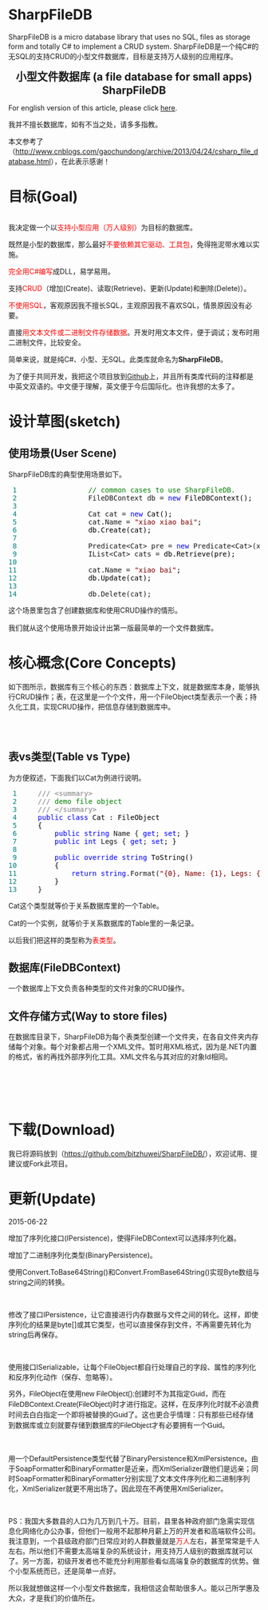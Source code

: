 # SharpFileDB
SharpFileDB is a micro database library that uses no SQL, files as storage form and totally C# to implement a CRUD system. 
SharpFileDB是一个纯C#的无SQL的支持CRUD的小型文件数据库，目标是支持万人级别的应用程序。
<p style="text-align: center;"><span style="font-size: 16pt;"><strong>小型文件数据库 (a file database for small apps) SharpFileDB </strong></span></p>
<p>For english version of this article, please click <a href="http://www.cnblogs.com/bitzhuwei/p/SharpFileDB-eng.html" target="_blank">here</a>.</p>
<p>我并不擅长数据库，如有不当之处，请多多指教。</p>
<p>本文参考了（<a href="http://www.cnblogs.com/gaochundong/archive/2013/04/24/csharp_file_database.html" target="_blank">http://www.cnblogs.com/gaochundong/archive/2013/04/24/csharp_file_database.html</a>），在此表示感谢！</p>
<h1>目标(Goal)</h1>
<p><img src="http://images0.cnblogs.com/blog/383191/201506/220145437206232.png" alt="" /></p>
<p>我决定做一个以<span style="color: #ff0000;">支持小型应用（万人级别）</span>为目标的数据库。</p>
<p>既然是小型的数据库，那么最好<span style="color: #ff0000;">不要依赖其它驱动、工具包</span>，免得拖泥带水难以实施。</p>
<p><span style="color: #ff0000;">完全用C#编写</span>成DLL，易学易用。</p>
<p>支持<span style="color: #ff0000;">CRUD</span>（增加(Create)、读取(Retrieve)、更新(Update)和删除(Delete)）。</p>
<p><span style="color: #ff0000;">不使用SQL</span>，客观原因我不擅长SQL，主观原因我不喜欢SQL，情景原因没有必要。</p>
<p>直接<span style="color: #ff0000;">用文本文件或二进制文件存储数据</span>。开发时用文本文件，便于调试；发布时用二进制文件，比较安全。</p>
<p>简单来说，就是纯C#、小型、无SQL。此类库就命名为<strong>SharpFileDB</strong>。</p>
<p>为了便于共同开发，我把这个项目放到<a href="https://github.com/bitzhuwei/SharpFileDB/">Github</a>上，并且所有类库代码的注释都是中英文双语的。中文便于理解，英文便于今后国际化。也许我想的太多了。</p>
<h1>设计草图(sketch)</h1>
<h2>使用场景(User Scene)</h2>
<p>SharpFileDB库的典型使用场景如下。</p>
<div class="cnblogs_code">
<pre><span style="color: #008080;"> 1</span>                 <span style="color: #008000;">//</span><span style="color: #008000;"> common cases to use SharpFileDB.</span>
<span style="color: #008080;"> 2</span>                 FileDBContext db = <span style="color: #0000ff;">new</span><span style="color: #000000;"> FileDBContext();
</span><span style="color: #008080;"> 3</span> 
<span style="color: #008080;"> 4</span>                 Cat cat = <span style="color: #0000ff;">new</span><span style="color: #000000;"> Cat();
</span><span style="color: #008080;"> 5</span>                 cat.Name = <span style="color: #800000;">"</span><span style="color: #800000;">xiao xiao bai</span><span style="color: #800000;">"</span><span style="color: #000000;">;
</span><span style="color: #008080;"> 6</span> <span style="color: #000000;">                db.Create(cat);
</span><span style="color: #008080;"> 7</span> 
<span style="color: #008080;"> 8</span>                 Predicate&lt;Cat&gt; pre = <span style="color: #0000ff;">new</span> Predicate&lt;Cat&gt;(x =&gt; x.Name == <span style="color: #800000;">"</span><span style="color: #800000;">xiao xiao bai</span><span style="color: #800000;">"</span><span style="color: #000000;">);
</span><span style="color: #008080;"> 9</span>                 IList&lt;Cat&gt; cats =<span style="color: #000000;"> db.Retrieve(pre);
</span><span style="color: #008080;">10</span> 
<span style="color: #008080;">11</span>                 cat.Name = <span style="color: #800000;">"</span><span style="color: #800000;">xiao bai</span><span style="color: #800000;">"</span><span style="color: #000000;">;
</span><span style="color: #008080;">12</span> <span style="color: #000000;">                db.Update(cat);
</span><span style="color: #008080;">13</span> 
<span style="color: #008080;">14</span>                 db.Delete(cat);</pre>
</div>
<p><span style="line-height: 1.5;">这个场景里包含了创建数据库和使用CRUD操作的情形。</span></p>
<p>我们就从这个使用场景开始设计出第一版最简单的一个文件数据库。</p>
<h1>核心概念(Core Concepts)</h1>
<p>如下图所示，数据库有三个核心的东西：数据库上下文，就是数据库本身，能够执行CRUD操作；表，在这里是一个个文件，用一个FileObject类型表示一个表；持久化工具，实现CRUD操作，把信息存储到数据库中。</p>
<p><img src="http://images0.cnblogs.com/blog2015/383191/201506/222327388616950.png" alt="" /></p>
<p>&nbsp;</p>
<h2>表vs类型(Table vs Type)</h2>
<p>为方便叙述，下面我们以Cat为例进行说明。</p>
<div class="cnblogs_code">
<pre><span style="color: #008080;"> 1</span>     <span style="color: #808080;">///</span> <span style="color: #808080;">&lt;summary&gt;</span>
<span style="color: #008080;"> 2</span>     <span style="color: #808080;">///</span><span style="color: #008000;"> demo file object
</span><span style="color: #008080;"> 3</span>     <span style="color: #808080;">///</span> <span style="color: #808080;">&lt;/summary&gt;</span>
<span style="color: #008080;"> 4</span>     <span style="color: #0000ff;">public</span> <span style="color: #0000ff;">class</span><span style="color: #000000;"> Cat : FileObject
</span><span style="color: #008080;"> 5</span> <span style="color: #000000;">    {
</span><span style="color: #008080;"> 6</span>         <span style="color: #0000ff;">public</span> <span style="color: #0000ff;">string</span> Name { <span style="color: #0000ff;">get</span>; <span style="color: #0000ff;">set</span><span style="color: #000000;">; }
</span><span style="color: #008080;"> 7</span>         <span style="color: #0000ff;">public</span> <span style="color: #0000ff;">int</span> Legs { <span style="color: #0000ff;">get</span>; <span style="color: #0000ff;">set</span><span style="color: #000000;">; }
</span><span style="color: #008080;"> 8</span> 
<span style="color: #008080;"> 9</span>         <span style="color: #0000ff;">public</span> <span style="color: #0000ff;">override</span> <span style="color: #0000ff;">string</span><span style="color: #000000;"> ToString()
</span><span style="color: #008080;">10</span> <span style="color: #000000;">        {
</span><span style="color: #008080;">11</span>             <span style="color: #0000ff;">return</span> <span style="color: #0000ff;">string</span>.Format(<span style="color: #800000;">"</span><span style="color: #800000;">{0}, Name: {1}, Legs: {2}</span><span style="color: #800000;">"</span>, <span style="color: #0000ff;">base</span><span style="color: #000000;">.ToString(), Name, Legs);
</span><span style="color: #008080;">12</span> <span style="color: #000000;">        }
</span><span style="color: #008080;">13</span>     }</pre>
</div>
<p><span style="line-height: 1.5;">Cat这个类型就等价于关系数据库里的一个Table。</span></p>
<p>Cat的一个实例，就等价于关系数据库的Table里的一条记录。</p>
<p>以后我们把这样的类型称为<span style="color: red;">表类型</span>。</p>
<h2>数据库(FileDBContext)</h2>
<p>一个数据库上下文负责各种类型的文件对象的CRUD操作。</p>
<h2>文件存储方式(Way to store files)</h2>
<p>在数据库目录下，SharpFileDB为每个表类型创建一个文件夹，在各自文件夹内存储每个对象。每个对象都占用一个XML文件。暂时用XML格式，因为是.NET内置的格式，省的再找外部序列化工具。XML文件名与其对应的对象Id相同。</p>
<p><img src="http://images0.cnblogs.com/blog2015/383191/201506/220150025954911.png" alt="" /></p>
<p>&nbsp;</p>
<p>&nbsp;</p>
<h1>下载(Download)</h1>
<p>我已将源码放到（<a href="https://github.com/bitzhuwei/SharpFileDB/" target="_blank">https://github.com/bitzhuwei/SharpFileDB/</a>），欢迎试用、提建议或Fork此项目。</p>
<h1>更新(Update)</h1>
<p>2015-06-22</p>
<p>增加了序列化接口(IPersistence)，使得FileDBContext可以选择序列化器。</p>
<p>增加了二进制序列化类型(BinaryPersistence)。</p>
<p>使用Convert.ToBase64String()和Convert.FromBase64String()实现Byte数组与string之间的转换。</p>
<p>&nbsp;</p>
<p>修改了接口IPersistence，让它直接进行内存数据与文件之间的转化。这样，即使序列化的结果是byte[]或其它类型，也可以直接保存到文件，不再需要先转化为string后再保存。</p>
<p>&nbsp;</p>
<p>使用接口ISerializable，让每个FileObject都自行处理自己的字段、属性的序列化和反序列化动作（保存、忽略等）。</p>
<p><span style="font-family: verdana, Arial, Helvetica, sans-serif; font-size: 14px; line-height: 1.5;">另外，FileObject在使用new FileObject();创建时不为其指定Guid，而在FileDBContext.Create(FileObject)时才进行指定。这样，在反序列化时就不必浪费时间去白白指定一个即将被替换的Guid了。这也更合乎情理：只有那些已经存储到数据库或立刻就要存储到数据库的FileObject才有必要拥有一个Guid。</span></p>
<p>&nbsp;</p>
<p>用一个DefaultPersistence类型代替了BinaryPersistence和XmlPersistence。由于SoapFormatter和BinaryFormatter是近亲，而XmlSerializer跟他们是远亲；同时SoapFormatter和BinaryFormatter分别实现了文本文件序列化和二进制序列化，XmlSerializer就更不用出场了。因此现在不再使用XmlSerializer。</p>
<p>&nbsp;</p>
<p>PS：我国大多数县的人口为几万到几十万。目前，县里各种政府部门急需实现信息化网络化办公办事，但他们一般用不起那种月薪上万的开发者和高端软件公司。我注意到，一个县级政府部门日常应对的人群数量就是<span style="color: #ff0000;">万人</span>左右，甚至常常是千人左右。所以他们不需要太高端复杂的系统设计，用支持万人级别的数据库就可以了。另一方面，初级开发者也不能充分利用那些看似高端复杂的数据库的优势。做个小型系统而已，还是简单一点好。</p>
<p>所以我就想做这样一个小型文件数据库，我相信这会帮助很多人。能以己所学惠及大众，才是我们的价值所在。</p>

